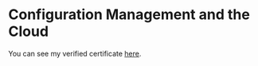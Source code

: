 # Configuration Management and the Cloud

You can see my verified certificate [here](https://www.coursera.org/account/accomplishments/verify/7T8WFVC4UPQF).

